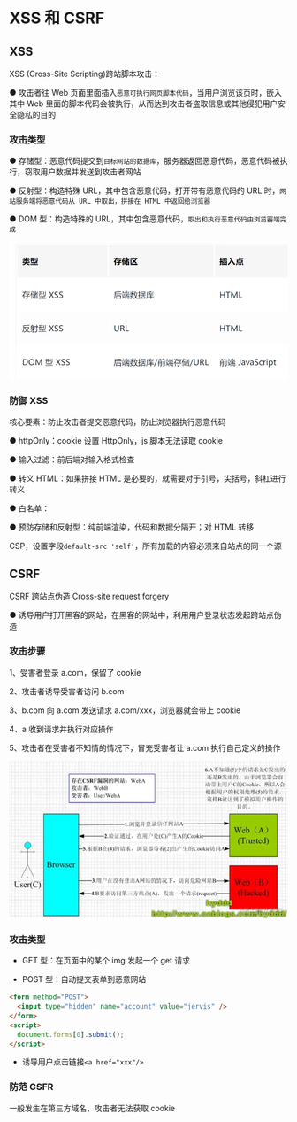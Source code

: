 # XSS 和 CSRF

## XSS

XSS (Cross-Site Scripting)跨站脚本攻击：

● 攻击者往 Web 页面里面插入`恶意可执行网页脚本代码`，当用户浏览该页时，嵌入其中 Web 里面的脚本代码会被执行，从而达到攻击者盗取信息或其他侵犯用户安全隐私的目的

### 攻击类型

● 存储型：恶意代码提交到`目标网站的数据库`，服务器返回恶意代码，恶意代码被执行，窃取用户数据并发送到攻击者网站

● 反射型：构造特殊 URL，其中包含恶意代码，打开带有恶意代码的 URL 时，`网站服务端将恶意代码从 URL 中取出，拼接在 HTML 中返回给浏览器`

● DOM 型：构造特殊的 URL，其中包含恶意代码，`取出和执行恶意代码由浏览器端完成`

![alt text](./csrf-images/image.png)

### 防御 XSS

核心要素：防止攻击者提交恶意代码，防止浏览器执行恶意代码

● httpOnly：cookie 设置 HttpOnly，js 脚本无法读取 cookie

● 输入过滤：前后端对输入格式检查

● 转义 HTML：如果拼接 HTML 是必要的，就需要对于引号，尖括号，斜杠进行转义

● 白名单：

● 预防存储和反射型：纯前端渲染，代码和数据分隔开；对 HTML 转移

CSP，设置字段`default-src 'self'`，所有加载的内容必须来自站点的同一个源

## CSRF

CSRF 跨站点伪造 Cross-site request forgery

● 诱导用户打开黑客的网站，在黑客的网站中，利用用户登录状态发起跨站点伪造

### 攻击步骤

1、受害者登录 a.com，保留了 cookie

2、攻击者诱导受害者访问 b.com

3、b.com 向 a.com 发送请求 a.com/xxx，浏览器就会带上 cookie

4、a 收到请求并执行对应操作

5、攻击者在受害者不知情的情况下，冒充受害者让 a.com 执行自己定义的操作

![alt text](./csrf-images/image-1.png)

### 攻击类型

- GET 型：在页面中的某个 img 发起一个 get 请求

- POST 型：自动提交表单到恶意网站

```html
<form method="POST">
  <input type="hidden" name="account" value="jervis" />
</form>
<script>
  document.forms[0].submit();
</script>
```

- 诱导用户点击链接`<a href="xxx"/>`

### 防范 CSFR

一般发生在第三方域名，攻击者无法获取 cookie
